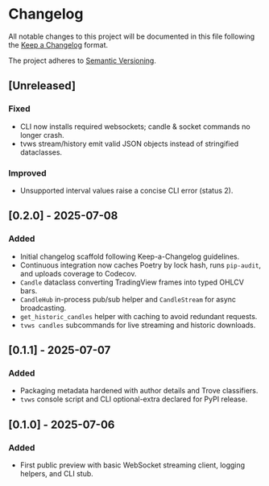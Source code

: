 # Changelog

All notable changes to this project will be documented in this file following the
[Keep a Changelog](https://keepachangelog.com/en/1.1.0/) format.

The project adheres to [Semantic Versioning](https://semver.org/spec/v2.0.0.html).

## [Unreleased]
### Fixed
 - CLI now installs required websockets; candle & socket commands no longer crash.
 - tvws stream/history emit valid JSON objects instead of stringified dataclasses.
### Improved
 - Unsupported interval values raise a concise CLI error (status 2).

## [0.2.0] - 2025-07-08

### Added
- Initial changelog scaffold following Keep-a-Changelog guidelines.
- Continuous integration now caches Poetry by lock hash, runs `pip-audit`,
  and uploads coverage to Codecov.
- `Candle` dataclass converting TradingView frames into typed OHLCV bars.
- `CandleHub` in-process pub/sub helper and `CandleStream` for async
  broadcasting.
- `get_historic_candles` helper with caching to avoid redundant requests.
- `tvws candles` subcommands for live streaming and historic downloads.

## [0.1.1] - 2025-07-07

### Added
 - Packaging metadata hardened with author details and Trove classifiers.
 - `tvws` console script and CLI optional-extra declared for PyPI release.

## [0.1.0] - 2025-07-06

### Added
 - First public preview with basic WebSocket streaming client, logging helpers,
   and CLI stub.
